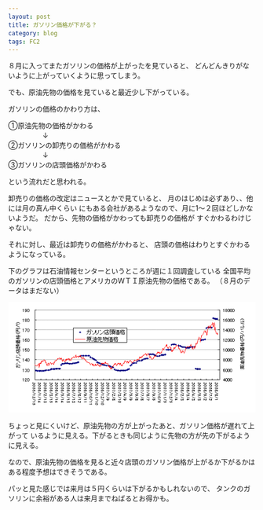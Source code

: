 ```yaml
---
layout: post
title: ガソリン価格が下がる？
category: blog
tags: FC2
---
```


８月に入ってまたガソリンの価格が上がったを見ていると、
どんどんきりがないように上がっていくように思ってしまう。

でも、原油先物の価格を見ていると最近少し下がっている。

ガソリンの価格のかわり方は、

①原油先物の価格がかわる  
　　　　　↓  
②ガソリンの卸売りの価格がかわる  
　　　　　↓  
③ガソリンの店頭価格がかわる  

という流れだと思われる。

卸売りの価格の改定はニュースとかで見ていると、
月のはじめは必ずあり、、他には月の真ん中くらい
にもある会社があるようなので、月に1～２回ほどしかないようだ。
だから、先物の価格がかわっても卸売りの価格が
すぐかわるわけじゃない。

それに対し、最近は卸売りの価格がかわると、
店頭の価格はわりとすぐかわるようになっている。

下のグラフは石油情報センターというところが週に１回調査している
全国平均のガソリンの店頭価格とアメリカのＷＴＩ原油先物の価格である。
（８月のデータはまだない）

![image](/images/2008nukoriki/genyu.gif)

ちょっと見にくいけど、原油先物の方が上がったあと、ガソリン価格が遅れて上がって
いるように見える。下がるときも同じように先物の方が先の下がるように見える。

なので、原油先物の価格を見ると近々店頭のガソリン価格が上がるか下がるかは
ある程度予想はできそうである。

パッと見た感じでは来月は５円くらいは下がるかもしれないので、
タンクのガソリンに余裕がある人は来月までねばるとお得かも。
